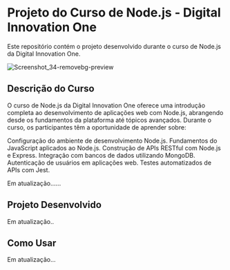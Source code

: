 # Projeto do Curso de Node.js - Digital Innovation One

Este repositório contém o projeto desenvolvido durante o curso de Node.js da Digital Innovation One.

![Screenshot_34-removebg-preview](https://github.com/Nayumt99/Curso-NodeJs-DIO/assets/68863624/888f97ea-c554-494f-bf52-55a512762954)


## Descrição do Curso

O curso de Node.js da Digital Innovation One oferece uma introdução completa ao desenvolvimento de aplicações web com Node.js, abrangendo desde os fundamentos da plataforma até tópicos avançados. Durante o curso, os participantes têm a oportunidade de aprender sobre:

Configuração do ambiente de desenvolvimento Node.js.
Fundamentos do JavaScript aplicados ao Node.js.
Construção de APIs RESTful com Node.js e Express.
Integração com bancos de dados utilizando MongoDB.
Autenticação de usuários em aplicações web.
Testes automatizados de APIs com Jest.

Em atualização......

## Projeto Desenvolvido

Em atualização.. 

## Como Usar

Em atualização...

